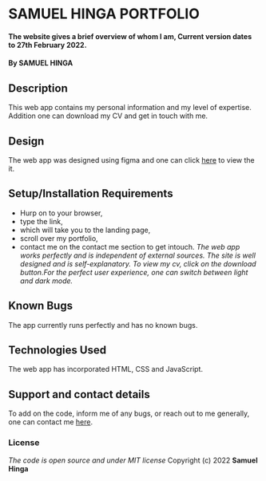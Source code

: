 # SAMUEL HINGA PORTFOLIO
#### The website gives a brief overview of whom I am, Current version dates to 27th February 2022.
#### By **SAMUEL HINGA**
## Description
This web app contains my personal information and my level of expertise. Addition one can download my CV and get in touch with me.
## Design
The web app was designed using figma and one can click [here](https://www.figma.com/file/KnP5o6cL8Qkjiqeiw0gS3N/Portfolio?node-id=2%3A2) to view the it.
## Setup/Installation Requirements
* Hurp on to your browser,
* type the link,
* which will take you to the landing page,
* scroll over my portfolio,
* contact me on the contact me section to get intouch.
*The web app works perfectly and is independent of external sources. The site is well designed and is self-explanatory. To view my cv, click on the download button.For the perfect user experience, one can switch between light and dark mode.*
## Known Bugs
The app currently runs perfectly and has no known bugs.
## Technologies Used
The web app has incorporated HTML, CSS and JavaScript.
## Support and contact details
To add on the code, inform me of any bugs, or reach out to me generally, one can contact me [here](mailto:samuelkinuthia700@gmail.com).
### License
*The code is open source and under MIT license*
Copyright (c) 2022 **Samuel Hinga**